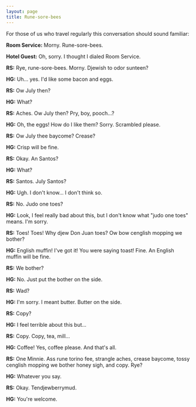 ```yaml
---
layout: page
title: Rune-sore-bees
---
```


For those of us who travel regularly this conversation should 
sound familiar:</p>

**Room Service:** Morny. Rune-sore-bees.</p>

**Hotel Guest:** Oh, sorry. I thought I dialed Room Service.</p>

**RS:** Rye, rune-sore-bees. Morny. Djewish to odor sunteen?</p>

**HG:** Uh... yes. I'd like some bacon and eggs.</p>

**RS:** Ow July then?</p>

**HG:** What?</p>

**RS:** Aches. Ow July then? Pry, boy, pooch...?</p>

**HG:** Oh, the eggs! How do I like them? Sorry. Scrambled please.</p>

**RS:** Ow July thee baycome? Crease?</p>

**HG:** Crisp will be fine.</p>

**RS:** Okay. An Santos?</p>

**HG:** What?</p>

**RS:** Santos. July Santos?</p>

**HG:** Ugh. I don't know... I don't think so.</p>

**RS:** No. Judo one toes?</p>

**HG:** Look, I feel really bad about this, but I don't know 
what "judo one toes" means. I'm sorry.</p>

**RS:** Toes! Toes! Why djew Don Juan toes? Ow bow cenglish 
mopping we bother?</p>

**HG:** English muffin! I've got it! You were saying toast! 
Fine. An English muffin will be fine.</p>

**RS:** We bother?</p>

**HG:** No. Just put the bother on the side.</p>

**RS:** Wad?</p>

**HG:** I'm sorry. I meant butter. Butter on the side.</p>

**RS:** Copy?</p>

**HG:** I feel terrible about this but...</p>

**RS:** Copy. Copy, tea, mill...</p>

**HG:** Coffee! Yes, coffee please. And that's all.</p>

**RS:** One Minnie. Ass rune torino fee, strangle aches, 
crease baycome, tossy cenglish mopping we bother honey sigh, and copy. Rye?</p>

**HG:** Whatever you say.</p>

**RS:** Okay. Tendjewberrymud.</p>

**HG:** You're welcome. </p>
